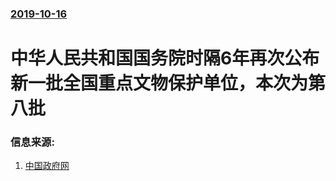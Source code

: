 ### [2019-10-16](/news/2019/10/16/index.md)

##### 
# 中华人民共和国国务院时隔6年再次公布新一批全国重点文物保护单位，本次为第八批 




### 信息来源:

1. [中国政府网](http://www.gov.cn/zhengce/content/2019-10/16/content_5440577.htm)
